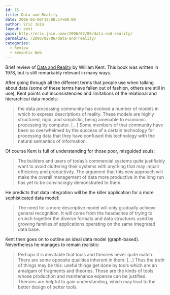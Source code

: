 ```yaml
---
id: 15
title: Data and Reality
date: 2006-02-06T19:08:57+00:00
author: Eric Jain
layout: post
guid: http://eric.jain.name/2006/02/06/data-and-reality/
permalink: /2006/02/06/data-and-reality/
categories:
  - Review
  - Semantic Web
---
```

Brief review of [Data and Reality](http://www.amazon.com/gp/product/1585009709) by William Kent. This book was written in 1978, but is still remarkably relevant in many ways.

<!--more-->

After going through all the different terms that people use when talking about data (some of these terms have fallen out of fashion, others are still in use), Kent points out inconsistencies and limitations of the relational and hierarchical data models:

> the data processing community has evolved a number of models in which to express descriptions of reality. These models are highly structured, rigid, and simplistic, being amenable to economic processing by computer. [&#8230;] Some members of that community have been so overwhelmed by the success of a certain technology for processing data that they have confused this technology with the natural semantics of information.

Of course Kent is full of understanding for those poor, misguided souls:

> The builders and users of today&#8217;s commercial systems quite justifiably want to avoid cluttering their systems with anything that may impair efficiency and productivity. The argument that this new approach will make the overall management of data more productive in the long run has yet to be convincingly demonstrated to them.

He predicts that data integration will be the killer application for a more sophisticated data model:

> The need for a more descriptive model will only gradually achieve general recognition. It will come from the headaches of trying to crunch together the diverse formats and data structures used by growing families of applications operating on the same integrated data base.

Kent then goes on to outline an ideal data model (graph-based). Nevertheless he manages to remain realistic:

> Perhaps it is inevitable that tools and theories never quite match. There are some opposite qualities inherent in them. [&#8230;] Thus the truth of things may be this: useful things get done by tools which are an amalgam of fragments and theories. Those are the kinds of tools whose production and maintenance expense can be justified. Theories are helpful to gain understanding, which may lead to the better design of better tools.